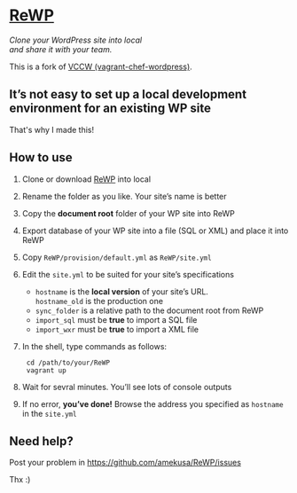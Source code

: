 # [ReWP](https://github.com/amekusa/ReWP)
*Clone your WordPress site into local  
and share it with your team.*

This is a fork of [VCCW (vagrant-chef-wordpress)](https://github.com/vccw-team/vccw).

## It’s not easy to set up a local development environment for an existing WP site
That's why I made this!

## How to use
1. Clone or download [ReWP](https://github.com/amekusa/ReWP) into local
2. Rename the folder as you like. Your site’s name is better
3. Copy the **document root** folder of your WP site into ReWP
4. Export database of your WP site into a file (SQL or XML) and place it into ReWP
5. Copy `ReWP/provision/default.yml` as `ReWP/site.yml`
6. Edit the `site.yml` to be suited for your site’s specifications
    + `hostname` is the **local version** of your site’s URL.  
    `hostname_old` is the production one
    + `sync_folder` is a relative path to the document root from ReWP
    + `import_sql` must be **true** to import a SQL file
    + `import_wxr` must be **true** to import a XML file
7. In the shell, type commands as follows:

        cd /path/to/your/ReWP
        vagrant up

8. Wait for sevral minutes. You’ll see lots of console outputs
9. If no error, **you’ve done!** Browse the address you specified as `hostname` in the `site.yml`

## Need help?
Post your problem in https://github.com/amekusa/ReWP/issues

Thx :)
